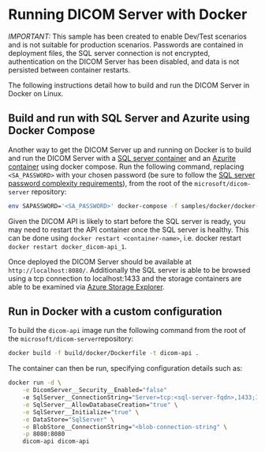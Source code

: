 # Running DICOM Server with Docker

*IMPORTANT:* This sample has been created to enable Dev/Test scenarios and is not suitable for production scenarios. Passwords are contained in deployment files, the SQL server connection is not encrypted, authentication on the DICOM Server has been disabled, and data is not persisted between container restarts.

The following instructions detail how to build and run the DICOM Server in Docker on Linux.

## Build and run with SQL Server and Azurite using Docker Compose

Another way to get the DICOM Server up and running on Docker is to build and run the DICOM Server with a [SQL server container](https://docs.microsoft.com/en-us/sql/linux/quickstart-install-connect-docker?view=sql-server-ver15&pivots=cs1-bash) and an [Azurite container](https://github.com/Azure/Azurite) using docker compose. Run the following command, replacing `<SA_PASSWORD>` with your chosen password (be sure to follow the [SQL server password complexity requirements](https://docs.microsoft.com/en-us/sql/relational-databases/security/password-policy?view=sql-server-ver15#password-complexity)), from the root of the `microsoft/dicom-server` repository:

```bash
env SAPASSWORD='<SA_PASSWORD>' docker-compose -f samples/docker/docker-compose.yaml up -d
```

Given the DICOM API is likely to start before the SQL server is ready, you may need to restart the API container once the SQL server is healthy. This can be done using `docker restart <container-name>`, i.e. docker restart `docker restart docker_dicom-api_1`.

Once deployed the DICOM Server should be available at `http://localhost:8080/`. Additionally the SQL server is able to be browsed using a tcp connection to localhost:1433 and the storage containers are able to be examined via [Azure Storage Explorer](https://azure.microsoft.com/en-us/features/storage-explorer/).

## Run in Docker with a custom configuration

To build the `dicom-api` image run the following command from the root of the `microsoft/dicom-server`repository:

```bash
docker build -f build/docker/Dockerfile -t dicom-api .
```

The container can then be run, specifying configuration details such as:

```bash
docker run -d \
    -e DicomServer__Security__Enabled="false"
    -e SqlServer__ConnectionString="Server=tcp:<sql-server-fqdn>,1433;Initial Catalog=Dicom;Persist Security Info=False;User ID=sa;Password=<sql-sa-password>;MultipleActiveResultSets=False;Connection Timeout=30;" \
    -e SqlServer__AllowDatabaseCreation="true" \
    -e SqlServer__Initialize="true" \
    -e DataStore="SqlServer" \
    -e BlobStore__ConnectionString="<blob-connection-string" \
    -p 8080:8080
    dicom-api dicom-api
```
